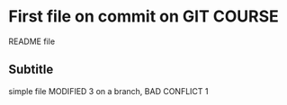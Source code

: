 # First file on commit on GIT COURSE

README file

## Subtitle 

simple file MODIFIED 3 on a branch, BAD CONFLICT 1


